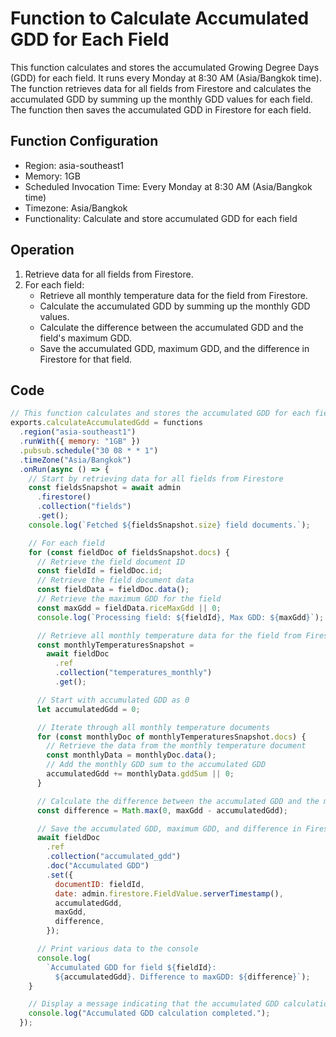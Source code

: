 # Function to Calculate Accumulated GDD for Each Field

This function calculates and stores the accumulated Growing Degree Days (GDD) for each field. It runs every Monday at 8:30 AM (Asia/Bangkok time). The function retrieves data for all fields from Firestore and calculates the accumulated GDD by summing up the monthly GDD values for each field. The function then saves the accumulated GDD in Firestore for each field.

## Function Configuration

* Region: asia-southeast1
* Memory: 1GB
* Scheduled Invocation Time: Every Monday at 8:30 AM (Asia/Bangkok time)
* Timezone: Asia/Bangkok
* Functionality: Calculate and store accumulated GDD for each field

## Operation

1. Retrieve data for all fields from Firestore.
2. For each field:
   * Retrieve all monthly temperature data for the field from Firestore.
   * Calculate the accumulated GDD by summing up the monthly GDD values.
   * Calculate the difference between the accumulated GDD and the field's maximum GDD.
   * Save the accumulated GDD, maximum GDD, and the difference in Firestore for that field.

## Code

```javascript
// This function calculates and stores the accumulated GDD for each field
exports.calculateAccumulatedGdd = functions
  .region("asia-southeast1")
  .runWith({ memory: "1GB" })
  .pubsub.schedule("30 08 * * 1")
  .timeZone("Asia/Bangkok")
  .onRun(async () => {
    // Start by retrieving data for all fields from Firestore
    const fieldsSnapshot = await admin
      .firestore()
      .collection("fields")
      .get();
    console.log(`Fetched ${fieldsSnapshot.size} field documents.`);

    // For each field
    for (const fieldDoc of fieldsSnapshot.docs) {
      // Retrieve the field document ID
      const fieldId = fieldDoc.id;
      // Retrieve the field document data
      const fieldData = fieldDoc.data();
      // Retrieve the maximum GDD for the field
      const maxGdd = fieldData.riceMaxGdd || 0;
      console.log(`Processing field: ${fieldId}, Max GDD: ${maxGdd}`);

      // Retrieve all monthly temperature data for the field from Firestore
      const monthlyTemperaturesSnapshot =
        await fieldDoc
          .ref
          .collection("temperatures_monthly")
          .get();

      // Start with accumulated GDD as 0
      let accumulatedGdd = 0;

      // Iterate through all monthly temperature documents
      for (const monthlyDoc of monthlyTemperaturesSnapshot.docs) {
        // Retrieve the data from the monthly temperature document
        const monthlyData = monthlyDoc.data();
        // Add the monthly GDD sum to the accumulated GDD
        accumulatedGdd += monthlyData.gddSum || 0;
      }

      // Calculate the difference between the accumulated GDD and the maximum GDD for the field
      const difference = Math.max(0, maxGdd - accumulatedGdd);

      // Save the accumulated GDD, maximum GDD, and difference in Firestore for the field
      await fieldDoc
        .ref
        .collection("accumulated_gdd")
        .doc("Accumulated GDD")
        .set({
          documentID: fieldId,
          date: admin.firestore.FieldValue.serverTimestamp(),
          accumulatedGdd,
          maxGdd,
          difference,
        });

      // Print various data to the console
      console.log(
        `Accumulated GDD for field ${fieldId}:
          ${accumulatedGdd}. Difference to maxGDD: ${difference}`);
    }

    // Display a message indicating that the accumulated GDD calculation is complete
    console.log("Accumulated GDD calculation completed.");
  });
```

